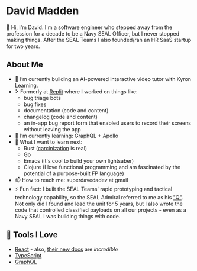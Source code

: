 # David Madden

👋 Hi, I'm David.
I'm a software engineer who stepped away from the profession for a decade to be a Navy SEAL Officer, but I never stopped making things. After the SEAL Teams I also founded/ran an HR SaaS startup for two years.<br>

## About Me

- 🔭 I’m currently building an AI-powered interactive video tutor with Kyron Learning.
- ⠕ Formerly at [Replit](www.replit.com) where I worked on things like:
  - bug triage bots
  - bug fixes
  - documentation (code and content)
  - changelog (code and content)
  - an in-app bug report form that enabled users to record their screens without leaving the app
- 🌱 I’m currently learning: GraphQL + Apollo
- 🤔 What I want to learn next: 
  - Rust ([carcinization](https://en.wikipedia.org/wiki/Carcinisation) is real)
  - Go
  - Emacs (it's cool to build your own lightsaber)
  - Clojure (I love functional programming and am fascinated by the potential of a purpose-built FP language)
- 📫 How to reach me: superdavedadev at gmail
- ⚡ Fun fact: I built the SEAL Teams' rapid prototyping and tactical technology capability, so the SEAL Admiral referred to me as his ["Q"](https://en.wikipedia.org/wiki/Q_(James_Bond)). Not only did I found and lead the unit for 5 years, but I also wrote the code that controlled classified payloads on all our projects - even as a Navy SEAL I was building things with code.


## 🔧 Tools I Love

- [React](https://reactjs.org/) - also, [their new docs](https://beta.reactjs.org/) are *incredible*
- [TypeScript](https://www.typescriptlang.org/)
- [GraphQL](https://graphql.org)
